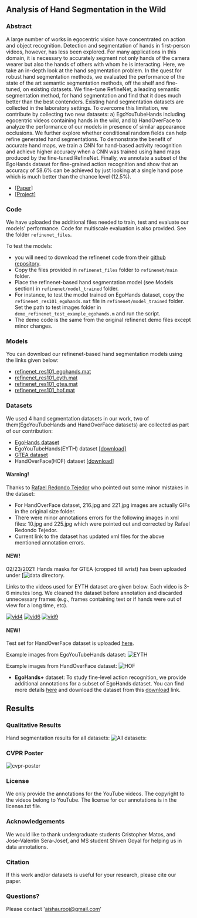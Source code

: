 ## Analysis of Hand Segmentation in the Wild

### Abstract
A large number of works in egocentric vision have concentrated on action and object recognition. Detection and segmentation of hands in first-person videos, however, has less been explored. For many applications in this domain, it is necessary to accurately segment not only hands of the camera wearer but also the hands of others with whom he is interacting. Here, we take an in-depth look at the hand segmentation problem. In the quest for robust hand segmentation methods, we evaluated the performance of the state of the art semantic segmentation methods, off the shelf and fine-tuned, on existing datasets. We fine-tune RefineNet, a leading semantic segmentation method, for hand segmentation and find that it does much better than the best contenders. Existing hand segmentation datasets are collected in the laboratory settings. To overcome this limitation, we contribute by collecting two new datasets: a) EgoYouTubeHands including egocentric videos containing hands in the wild, and b) HandOverFace to analyze the performance of our models in presence of similar appearance occlusions.
We further explore whether conditional random fields can help refine generated hand segmentations. To demonstrate the benefit of accurate hand maps, we train a CNN for hand-based activity recognition and achieve higher accuracy when a CNN was trained using hand maps produced by the fine-tuned RefineNet. Finally, we annotate a subset of the EgoHands dataset for fine-grained action recognition and show that an accuracy of 58.6% can be achieved by just looking at a single hand pose which is much better than the chance level (12.5%).

* [[Paper]](http://openaccess.thecvf.com/content_cvpr_2018/papers/Urooj_Analysis_of_Hand_CVPR_2018_paper.pdf)
* [[Project]](https://aurooj.github.io/Hand-Segmentation-in-the-Wild/)

### Code
We have uploaded the additional files needed to train, test and evaluate our models' performance. Code for multiscale evaluation is also provided. See the folder ```refinenet_files```.

To test the models:
* you will need to download the refinenet code from their [github repository](https://github.com/guosheng/refinenet). 
* Copy the files provided in ```refinenet_files``` folder to ```refinenet/main``` folder. 
* Place the refinenet-based hand segmentation model (see Models section) in ```refinenet/model_trained``` folder.
* For instance, to test the model trained on EgoHands dataset, copy the ```refinenet_res101_egohands.mat``` file in ```refinenet/model_trained``` folder. Set the path to test images folder in ```demo_refinenet_test_example_egohands.m``` and run the script.
* The demo code is the same from the original refinenet demo files except minor changes. 


### Models
You can download our refinenet-based hand segmentation models using the links given below:

* [refinenet_res101_egohands.mat](https://drive.google.com/file/d/1u7yGIafopsn_w-RHGt1wzO-8XgmL-1zu/view?usp=sharing)
* [refinenet_res101_eyth.mat](https://drive.google.com/file/d/12HRYXdHWOGkl71QqUdlijCq2w2ARa6-M/view?usp=sharing)
* [refinenet_res101_gtea.mat](https://drive.google.com/file/d/1yCnpTpBuBF8wYoM4_E1o8dAWjFS0BkxM/view?usp=sharing)
* [refinenet_res101_hof.mat](https://drive.google.com/file/d/1AOY8EQ9LRNYFusgFxHEhE_fAifNdsayh/view?usp=sharing)

### Datasets
We used 4 hand segmentation datasets in our work, two of them(EgoYouTubeHands and HandOverFace datasets) are collected as part of our contribution:
* [EgoHands dataset](http://vision.soic.indiana.edu/projects/egohands/)
* EgoYouTubeHands(EYTH) dataset [[download]](https://drive.google.com/file/d/1EwjJx-V-Gq7NZtfiT6LZPLGXD2HN--qT/view?usp=sharing)
* [GTEA dataset](http://www.cbi.gatech.edu/fpv/)
* HandOverFace(HOF) dataset [[download]](https://drive.google.com/open?id=1hHUvINGICvOGcaDgA5zMbzAIUv7ewDd3)

#### Warning!
Thanks to [Rafael Redondo Tejedor](https://github.com/valillon) who pointed out some minor mistakes in the dataset:
* For HandOverFace dataset, 216.jpg and 221.jpg images are actually GIFs in the original size folder.
* There were minor annotations errors for the following images in xml files: 10.jpg and 225.jpg which were pointed out and corrected by Rafael Redondo Tejedor.
* Current link to the dataset has updated xml files for the above mentioned annotation errors.

#### NEW!
02/23/2021! Hands masks for GTEA (cropped till wrist) has been uploaded under [![data](https://github.com/aurooj/Hand-Segmentation-in-the-Wild/tree/master/data) directory. 

Links to the videos used for EYTH dataset are given below. Each video is 3-6 minutes long. We cleaned the dataset before annotation and discarded unnecessary frames (e.g., frames containing text or if hands were out of view for a long time, etc). 

[![vid4](http://img.youtube.com/vi/dYZm7jB9YA4/0.jpg)](https://www.youtube.com/watch?v=dYZm7jB9YA4&feature=youtu.be&hd=1 "vid4")
[![vid6](http://img.youtube.com/vi/5RTJ4dymKfo/0.jpg)](https://www.youtube.com/watch?v=5RTJ4dymKfo&feature=youtu.be&hd=1 "vid6")
[![vid9](http://img.youtube.com/vi/vG9vfjdcmRw/0.jpg)](https://www.youtube.com/watch?v=vG9vfjdcmRw&feature=youtu.be&hd=1 "vid9")


#### NEW!
Test set for HandOverFace dataset is uploaded [here](https://drive.google.com/file/d/1-OmtqYBVmAstCzOKz8xpatw6lk9hUm--/view?usp=sharing).

Example images from EgoYouTubeHands dataset:
![EYTH](images/eyth.jpg)

Example images from HandOverFace dataset:
![HOF](images/hof.jpg)

* **EgoHands+** dataset:
To study fine-level action recognition, we provide additional annotations for a subset of EgoHands dataset. You can find more details [here](https://github.com/aurooj/Hand-Segmentation-in-the-Wild/blob/master/egohands%2B.md) and download the dataset from this [download](https://drive.google.com/file/d/1WwGNsOhjk3hIKEnDoCKplFvMNroMCxtZ/view?usp=sharing) link.

## Results

### Qualitative Results
Hand segmentation results for all datasets:
![All datasets:](images/crfs.jpg)

### CVPR Poster
![cvpr-poster](images/cvpr2018-AUK.jpg)

### License
We only provide the annotations for the YouTube videos. The copyright to the videos belong to YouTube. The license for our annotations is in the license.txt file. 

### Acknowledgements
We would like to thank undergraduate students Cristopher Matos, and Jose-Valentin Sera-Josef, and MS student Shiven Goyal for helping us in data annotations. 

### Citation
If this work and/or datasets is useful for your research, please cite our paper.

<!---
    @InProceedings{Urooj_2018_CVPR,
    author = {Urooj, Aisha and Borji, Ali},
    title = {Analysis of Hand Segmentation in the Wild},
    booktitle = {The IEEE Conference on Computer Vision and Pattern Recognition (CVPR)},
    month = {June},
    year = {2018}
    }
--->

### Questions?
Please contact 'aishaurooj@gmail.com'







